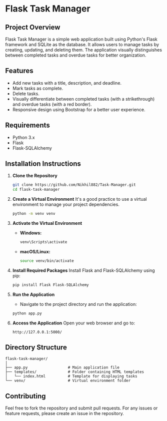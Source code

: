 # Flask Task Manager

## Project Overview
Flask Task Manager is a simple web application built using Python's Flask framework and SQLite as the database. It allows users to manage tasks by creating, updating, and deleting them. The application visually distinguishes between completed tasks and overdue tasks for better organization.

## Features
- Add new tasks with a title, description, and deadline.
- Mark tasks as complete.
- Delete tasks.
- Visually differentiate between completed tasks (with a strikethrough) and overdue tasks (with a red border).
- Responsive design using Bootstrap for a better user experience.

## Requirements
- Python 3.x
- Flask
- Flask-SQLAlchemy

## Installation Instructions
1. **Clone the Repository**
   ```bash
   git clone https://github.com/Nikhil882/Task-Manager.git
   cd flask-task-manager
   ```

2. **Create a Virtual Environment**
   It's a good practice to use a virtual environment to manage your project dependencies.
   ```bash
   python -m venv venv
   ```

3. **Activate the Virtual Environment**
   - **Windows:**
     ```bash
     venv\Scripts\activate
     ```
   - **macOS/Linux:**
     ```bash
     source venv/bin/activate
     ```

4. **Install Required Packages**
   Install Flask and Flask-SQLAlchemy using pip:
   ```bash
   pip install Flask Flask-SQLAlchemy
   ```

5. **Run the Application**
   - Navigate to the project directory and run the application:
   ```bash
   python app.py
   ```

6. **Access the Application**
   Open your web browser and go to:
   ```
   http://127.0.0.1:5000/
   ```

## Directory Structure
```
flask-task-manager/
│
├── app.py                  # Main application file
├── templates/              # Folder containing HTML templates
│   └── index.html          # Template for displaying tasks
└── venv/                   # Virtual environment folder
```

## Contributing
Feel free to fork the repository and submit pull requests. For any issues or feature requests, please create an issue in the repository.
